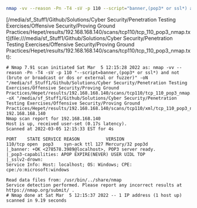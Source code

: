 ```bash
nmap -vv --reason -Pn -T4 -sV -p 110 --script="banner,(pop3* or ssl*) and not (brute or broadcast or dos or external or fuzzer)" -oN "/media/sf_Stuff1/Github/Solutions/Cyber Security/Penetration Testing Exercises/Offensive Security/Proving Ground Practices/Hepet/results/192.168.168.140/scans/tcp110/tcp_110_pop3_nmap.txt" -oX "/media/sf_Stuff1/Github/Solutions/Cyber Security/Penetration Testing Exercises/Offensive Security/Proving Ground Practices/Hepet/results/192.168.168.140/scans/tcp110/xml/tcp_110_pop3_nmap.xml" 192.168.168.140
```

[/media/sf_Stuff1/Github/Solutions/Cyber Security/Penetration Testing Exercises/Offensive Security/Proving Ground Practices/Hepet/results/192.168.168.140/scans/tcp110/tcp_110_pop3_nmap.txt](file:///media/sf_Stuff1/Github/Solutions/Cyber Security/Penetration Testing Exercises/Offensive Security/Proving Ground Practices/Hepet/results/192.168.168.140/scans/tcp110/tcp_110_pop3_nmap.txt):

```
# Nmap 7.91 scan initiated Sat Mar  5 12:15:28 2022 as: nmap -vv --reason -Pn -T4 -sV -p 110 "--script=banner,(pop3* or ssl*) and not (brute or broadcast or dos or external or fuzzer)" -oN "/media/sf_Stuff1/Github/Solutions/Cyber Security/Penetration Testing Exercises/Offensive Security/Proving Ground Practices/Hepet/results/192.168.168.140/scans/tcp110/tcp_110_pop3_nmap.txt" -oX "/media/sf_Stuff1/Github/Solutions/Cyber Security/Penetration Testing Exercises/Offensive Security/Proving Ground Practices/Hepet/results/192.168.168.140/scans/tcp110/xml/tcp_110_pop3_nmap.xml" 192.168.168.140
Nmap scan report for 192.168.168.140
Host is up, received user-set (0.17s latency).
Scanned at 2022-03-05 12:15:33 EST for 4s

PORT    STATE SERVICE REASON          VERSION
110/tcp open  pop3    syn-ack ttl 127 Mercury/32 pop3d
|_banner: +OK <278578.3989@localhost>, POP3 server ready.
|_pop3-capabilities: APOP EXPIRE(NEVER) USER UIDL TOP
|_sslv2-drown: 
Service Info: Host: localhost; OS: Windows; CPE: cpe:/o:microsoft:windows

Read data files from: /usr/bin/../share/nmap
Service detection performed. Please report any incorrect results at https://nmap.org/submit/ .
# Nmap done at Sat Mar  5 12:15:37 2022 -- 1 IP address (1 host up) scanned in 9.19 seconds

```
